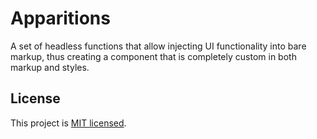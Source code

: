 # Apparitions

A set of headless functions that allow injecting UI functionality into bare markup, thus creating a component that is completely custom in both markup and styles.

## License

This project is [MIT licensed](./LICENSE).
